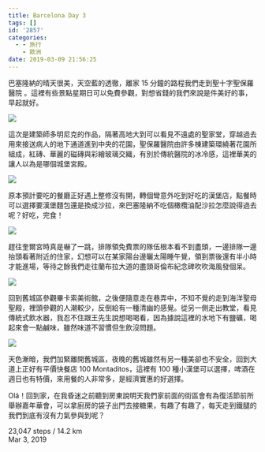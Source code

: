 ```yaml
---
title: Barcelona Day 3
tags: []
id: '2857'
categories:
  - - 旅行
    - 歐洲
date: 2019-03-09 21:56:25
---
```


巴塞隆納的晴天很美，天空藍的透徹，離家 15 分鐘的路程我們走到聖十字聖保羅醫院 。這裡有些景點星期日可以免費參觀，對想省錢的我們來說是件美好的事，早起就好。
<!-- more -->
![](https://lh3.googleusercontent.com/GHDQhtGiafo4C2xc2QQQciNkz2NKXOzh_87V9Kxzvy8jHyrL5aig1bHhkxjeLgi3pGLXr_xSBOgsREUaIpwuUmsDEsqxHy62aY1pYjKifIR2hX3v9FRZk1aD55bMrqoBrg0iCBaMC0CNPFEU0dlqsjJb6Uvhhig2mBGb6qc7miQk2JHodx2p6RP79rwmp844_zCUv-NcCFLc_EvNpWqdvD1n-TktN-BbBTGSJ2sic8nW5NpRBYb0ULnI41YuZVD0dgaDuf20hKx3BL2lnZ7SDwIdhIbZFbRYBmHd6LM1jZjCVW2W7feT6cEa9xHDzdGPKB5VqPlMoFlN-0EixfZxmexjVFHt4uG1b-ddMgzKkztrZQVVuWZJ8AMzRuAXGb3GzvdRFI-g9CyInlvcWGjWGoyF8bEZgQQF-HbUTR9BFg4wQw00WZEMNdORiEc7duYKSVwngOiTFXe6g56F51bICHnV6JlAY0IJ5016rxmKbcFMbRdv1ZRlmbLmkjBBQISC8kw0ftn8Q8Hi8AiNNx1xpIV5ac2MEVtotjOE11iHI5lMeQ2Eytdev2w1z1kmWoy_BMVLmB-VJF7ZrzljeTqwaM6pWdsPWwK-TimxZ7aoYAaaEo2W-LdziP8xGyp11JnntlZBEsJhmO7agqxL4wmLCLfOIq8InkCO3fHEexTi91rz-9Xbxn7ailoogHUhDYZiaT5MRMuqS-PsRhM9AkVQ30wnCw=w592-h789-no)

這次是建築師多明尼克的作品，隔著高地大到可以看見不遠處的聖家堂，穿越過去用來接送病人的地下通道進到中央的花園，聖保羅醫院由許多棟建築環繞著花園所組成，紅磚、華麗的磁磚與彩繪玻璃交織，有別於傳統醫院的冰冷感，這裡華美的讓人以為是哪個城堡宮殿。

![](https://lh3.googleusercontent.com/kgkG8txjEL1E154GlBvMGofQ1B5e_GO2Ld4qN1yV8T9YBmn2ZC0i_4fWGzZutdfp3JonK3DYbErpPvNXLZUjN4Pg1VC9xp2n5k3Zyp7ASZ_qRImZjeQyktou5-pvRixu8a3JZ41IE_wTggjQtGxUPznT0VyjERboUay1MLf2vDc0MhxYHOeYSz1mlXnhdRiqgzLyaR9-HUKWay-5nRZ_dwdOueHsf4Xa-KUTCVnwrrGQxjAj7_MG8xVCH1ViDhzk3ysJKaV0TIgqD9nE47whoUt8hpYOCLPSSkWggmpBwMsuN8kMT1UTEGlic2AUPsGEHvfvxccIu4CNRYbL2vzG7TmNIqOM99L_JzZu-ZqwmWF3k3cq8CKRJFceIRxuHIVRe6h4q7OzKMRu1FBvw3f_HmxOQRcMtyhu6aLKNQiNObIyS31ZzvyehvJXVgnBOXYr1TwwbsmFzP6CJ0xwYnnzGmZ1i_8dqxaQ-elHOMFGrPfcbfEo9gBx9yaFrUMya_qR05IOs9NyxyEN9XEiCSAOeRsfeWE5WbRFZ3tOr_ANtLBfqEVPrzuiozisHuhV9rlikpUbYq7raWc5dspqhhrnsmPfG1IdPpRF86jZKP0RdMvdtC0qSOpOtdHc5IKNxuTP296mKguvk316gCHlLSlt6Rt7HXiQEMc2kbCkkCvIXuhWCPUIDxNyPMCoBHFvXIuNaevqAJnOR-wqqAha74e6_skwgQ=w1052-h789-no)

原本預計要吃的餐廳正好遇上整修沒有開，轉個彎意外吃到好吃的漢堡店，點餐時可以選擇要漢堡麵包還是換成沙拉，來巴塞隆納不吃個橄欖油配沙拉怎麼說得過去呢？好吃，完食！

![](https://lh3.googleusercontent.com/oA3_V389L6AxftjmFua12UDnYz4GSiv6HHYWCPPoCs0bnjodmHX7bZ_AXwyHgk_fkOPR2Nhs4KAcHR6IEKAzfAF3wWXbd2AeiCxhdyKzoTr-4ZlCNyRy75vAqSWSm1taKEgr6cV1ggcDSpobFl71zqnIe4bWbucrumaW2oZ68qsXGrvdSkm4xwEpBnSLrxWjwqx2pkpBJl5VTcFTeIOASweeI4VlaGMyUdMeXQs4loKmJesGpohxgd5fP1dvzIXS9awTc4cYA_DlbQ0Rji2DHydHRFwA1g4AP00YUsuRj33b5f9Ug2I1XMf6GJ5pH82RBOqRXztYhCgsAwtnf1o__KkItIr2xxscJrGCuER2ToFqIRXIJZEoWYXwnxOieXnkHzRvWBcKHuBRpQtYddb2p_PPgXs1w5Jyn4yIJLrL6FCFC09ClDkjENNZoOTh8d7oY0dHi-qJx16-rWoDNUy-sS2AchvPulwF4_m5cPSx5HZt5dgAQTexDvj5sKFdoX3u7-Hp-5pb6mqId8wC5b6MDOyG5Bm_QnTpmwp16aEGLLSdNIhxscRpT8bxrq4UOH2k5bpN_kMWMzM4RkXKTJBwSOgbb2MF1D79Ahx6_KWJOV3dzstyO_S8TIpRij-RNKMix1jhM1FYKBtgd4Z7PrHjS7sy7kLGRElCiI0uh8fNwaV9Gd_Zku-JUAurDC61jxS9UN6hsAs7FFyxTGFlvv_o4Mip7A=s789-no)

趕往奎爾宮時真是嚇了一跳，排隊領免費票的隊伍根本看不到盡頭，一邊排隊一邊抬頭看著附近的住家，幻想可以在某家陽台邊曬太陽睡午覺，領到票後還有半小時才能進場，等待之餘我們走往蘭布拉大道的盡頭哥倫布紀念碑吹吹海風發個呆。

![](https://lh3.googleusercontent.com/BroRJE5rRgRTTckfUgX_xZ66uhKUD22Sng80Fz9SdfyK0excnX7Nvy6qa9H4tFyPm_BoEcdngf7yL2F0uikYV5Lt8lLsR-ROPNQb63OTewoiiyz2qicMSFrvJtcJ101j6GgSJot9oGU3rgO2eGTNemWATd8hLBQx3x5T5VQkP9rJVa9vselLwIIf140TzVKNWZeGBhm30cgK1XPoHRyH1NhBylvZh6bYKZDJ6Vqzo0wrcMItU_S86qk5dLF7eJVqKAhi5ofzOXpNdrU9vM7y3FRuC59sJiumRdVdM84UDjMwgpHluy_IHfGjByaFC1fNDuwE6kStpQfjGoGQ4fVEY3uNR9QmkGDfZ5Fvc_s02lILjDhcTKvT0AG1SsgyoBzX2ukZyzoMrq7jFUJK5FQOuyPAhxW2R_jcUvicCAP3UqXQhztJqrThmcR8auXENxyhij8zBJaUJ5aTbPJd_UlMBi28yhTtJtN4_Zo561eiCkHY_fHhfVS0FXa8saOyQ-QaEVD-ti7A463TkjG-n8Janyht0AHMZ-3NCPPc3Pzkv3QsB0UrX_R3mB3O9Za0dvYbK_CNh02lwYOl_qSsuIWAhwj3krzDnvX7_dTMmykYonTwV-G8LGhuLj1UulxW_FEkAZ3LregSLTqiWwW_yAB5vkJr8C-IwleE-uFbZ_Q_HK338BbsXCF2EQa9YF8Rn5NgvHLeO5McPC4bR3rwFZ9bYIIycw=s789-no)

回到舊城區參觀畢卡索美術館，之後便隨意走在巷弄中，不知不覺的走到海洋聖母聖殿，裡頭參觀的人潮較少，反倒給有一種清幽的感覺。從另一側走出教堂，看見傳統式飲水器，我忍不住跟王先生說想喝喝看，因為據說這裡的水地下有鹽礦，喝起來會一點鹹味，雖然味道不習慣但生飲沒問題。

![](https://lh3.googleusercontent.com/Y2XarnediCJ1UOZL0ou1vXrbPzmGObFfHAA5UekPtz2asZIN-GymhRlY1PRIgTwmxyXwcj3MN2dDm4D5C8Anopkq3Syz2OaGVnJzxqym1I2vq7nw24bJjkDV9hDAn1Qq4TSwgiXbyQOUWgJCJV4JwmumYRdCUNF1jAmJGfayvUZhTSzjL7H0Dmk5hmkAbP2rW7WRwCA5hZl7T5mPHVrdSpLRAsAUkCnqCQmsmdcLmFZ06siUWqpAt6VQ-Ar9MeFFvGtzx-5IeotM7Kj4j-C0_zDLDwZgh5BCN5_LVM6QhJeCQauNR4dHRu2B_0Wt2mkirvpvSCYtxHLGMUk6CikH7fvXMnhbXLZgNSN4EVaNjQLdCXlzuCcW0pTzUJI8CulDwlth0pvZDUz8WamHmHe7-kbBcNxHjk_AcjWkjxVq2D5GrcwN_5K2mZFdKbmJNxRL1UVKXcl7s9FiKEztB1CKMrA43W_roQBu4GVovCAqSYQWKcKXhNdbv5wd6GZ4DoN1pRnlBEaMiBnaA-EjlwoLuHdxpi2KxyJ600uYhoa3EdPUK1sYLobZN7rvmaS2W2mB0QsYEnOQuJHzg8jaQYSe7ypAVgp50FWhMmhVz168b3pnFuZHrTm0jxS0CVb78lQt0t22l581-4sCFKE3zjzr2jhj97of9yGrSIvwqmk3i0yzIWNi9CJo98U9uirarw8vu0JS3aTDzqUgT_KtvhvM6bUFAQ=w592-h789-no)

天色漸暗，我們加緊離開舊城區，夜晚的舊城雖然有另一種美卻也不安全，回到大道上正好有平價快餐店 100 Montaditos，這裡有 100 種小漢堡可以選擇，啤酒在週日也有特價，來用餐的人非常多，是經濟實惠的好選擇。

Olá！回到家，在我昏迷之前聽到房東說明天我們家前面的街區會有為復活節前所舉辦嘉年華會，可以拿廚房的袋子出門去接糖果，有趣了有趣了，每天走到鐵腿的我們到底有沒有力氣參與到呢？

23,047 steps / 14.2 km  
Mar 3, 2019